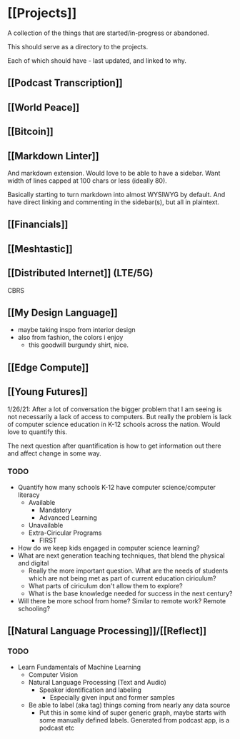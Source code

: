 # [[Projects]]

A collection of the things that are started/in-progress or abandoned.

This should serve as a directory to the projects.

Each of which should have - last updated, and linked to why.

## [[Podcast Transcription]]

## [[World Peace]]

## [[Bitcoin]]

## [[Markdown Linter]]

And markdown extension. Would love to be able to have a sidebar.
Want width of lines capped at 100 chars or less (ideally 80). 

Basically starting to turn markdown into almost WYSIWYG by default.
And have direct linking and commenting in the sidebar(s), but all in
plaintext. 

## [[Financials]]

## [[Meshtastic]]

## [[Distributed Internet]] (LTE/5G)

CBRS

## [[My Design Language]]

* maybe taking inspo from interior design
* also from fashion, the colors i enjoy
  * this goodwill burgundy shirt, nice.

## [[Edge Compute]]

## [[Young Futures]]

1/26/21: After a lot of conversation the bigger problem that I am seeing is not
necessarily a lack of access to computers. But really the problem is lack
of computer science education in K-12 schools across the nation. Would 
love to quantify this. 

The next question after quantification is how to get information out there and
affect change in some way.

### TODO

* Quantify how many schools K-12 have computer science/computer literacy
  * Available
    * Mandatory
    * Advanced Learning
  * Unavailable
  * Extra-Ciricular Programs
    * FIRST
* How do we keep kids engaged in computer science learning?
* What are next generation teaching techniques, that blend the physical and digital
  * Really the more important question. What are the needs of students which are not being met as part of current education ciriculum?
  * What parts of ciriculum don't allow them to explore?
  * What is the base knowledge needed for success in the next century?
* Will there be more school from home? Similar to remote work? Remote schooling?

## [[Natural Language Processing]]/[[Reflect]]

### TODO

* Learn Fundamentals of Machine Learning
  * Computer Vision
  * Natural Language Processing (Text and Audio)
    * Speaker identification and labeling
      * Especially given input and former samples
  * Be able to label (aka tag) things coming from nearly any data source
    * Put this in some kind of super generic graph, maybe starts with some manually defined labels. Generated from podcast app, is a podcast etc